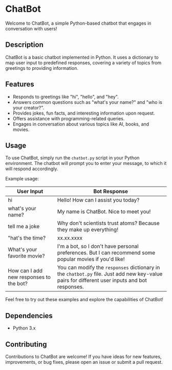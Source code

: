 # ChatBot

Welcome to ChatBot, a simple Python-based chatbot that engages in conversation with users!

## Description

ChatBot is a basic chatbot implemented in Python. It uses a dictionary to map user input to predefined responses, covering a variety of topics from greetings to providing information.

## Features

- Responds to greetings like "hi", "hello", and "hey".
- Answers common questions such as "what's your name?" and "who is your creator?".
- Provides jokes, fun facts, and interesting information upon request.
- Offers assistance with programming-related queries.
- Engages in conversation about various topics like AI, books, and movies.

## Usage

To use ChatBot, simply run the `chatbot.py` script in your Python environment. The chatbot will prompt you to enter your message, to which it will respond accordingly.

Example usage:

| User Input | Bot Response |
|------------|--------------|
| hi         | Hello! How can I assist you today? |
| what's your name? | My name is ChatBot. Nice to meet you! |
| tell me a joke | Why don't scientists trust atoms? Because they make up everything! |
| "hat's the time? | xx.xx.xxxx |
| What's your favorite movie? | I'm a bot, so I don't have personal preferences. But I can recommend some popular movies if you'd like! |
| How can I add new responses to the bot? | You can modify the `responses` dictionary in the `chatbot.py` file. Just add new key-value pairs for different user inputs and bot responses. |

Feel free to try out these examples and explore the capabilities of ChatBot!

## Dependencies

- Python 3.x

## Contributing

Contributions to ChatBot are welcome! If you have ideas for new features, improvements, or bug fixes, please open an issue or submit a pull request.


